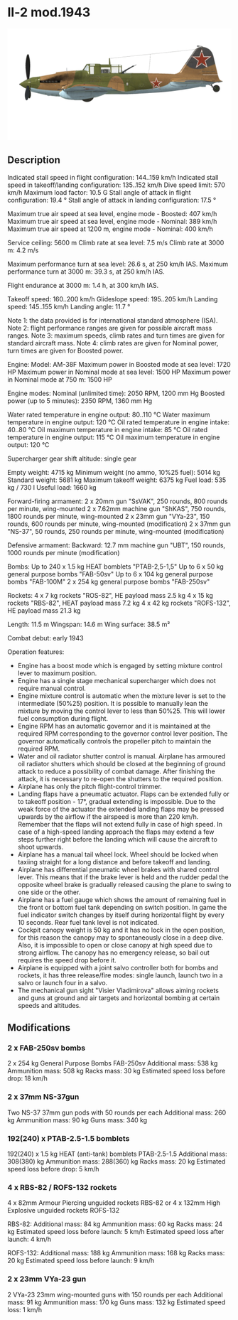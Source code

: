 # Il-2 mod.1943

![il2m43](../images/il2m43.png)

## Description

Indicated stall speed in flight configuration: 144..159 km/h
Indicated stall speed in takeoff/landing configuration: 135..152 km/h
Dive speed limit: 570 km/h
Maximum load factor: 10.5 G
Stall angle of attack in flight configuration: 19.4 °
Stall angle of attack in landing configuration: 17.5 °

Maximum true air speed at sea level, engine mode - Boosted: 407 km/h
Maximum true air speed at sea level, engine mode - Nominal: 389 km/h
Maximum true air speed at 1200 m, engine mode - Nominal: 400 km/h

Service ceiling: 5600 m
Climb rate at sea level: 7.5 m/s
Climb rate at 3000 m: 4.2 m/s

Maximum performance turn at sea level: 26.6 s, at 250 km/h IAS.
Maximum performance turn at 3000 m: 39.3 s, at 250 km/h IAS.

Flight endurance at 3000 m: 1.4 h, at 300 km/h IAS.

Takeoff speed: 160..200 km/h
Glideslope speed: 195..205 km/h
Landing speed: 145..155 km/h
Landing angle: 11.7 °

Note 1: the data provided is for international standard atmosphere (ISA).
Note 2: flight performance ranges are given for possible aircraft mass ranges.
Note 3: maximum speeds, climb rates and turn times are given for standard aircraft mass.
Note 4: climb rates are given for Nominal power, turn times are given for Boosted power.

Engine:
Model: AM-38F
Maximum power in Boosted mode at sea level: 1720 HP
Maximum power in Nominal mode at sea level: 1500 HP
Maximum power in Nominal mode at 750 m: 1500 HP

Engine modes:
Nominal (unlimited time): 2050 RPM, 1200 mm Hg
Boosted power (up to 5 minutes): 2350 RPM, 1360 mm Hg

Water rated temperature in engine output: 80..110 °C
Water maximum temperature in engine output: 120 °C
Oil rated temperature in engine intake: 40..80 °C
Oil maximum temperature in engine intake: 85 °C
Oil rated temperature in engine output: 115 °C
Oil maximum temperature in engine output: 120 °C

Supercharger gear shift altitude: single gear

Empty weight: 4715 kg
Minimum weight (no ammo, 10%25 fuel): 5014 kg
Standard weight: 5681 kg
Maximum takeoff weight: 6375 kg
Fuel load: 535 kg / 730 l
Useful load: 1660 kg

Forward-firing armament:
2 x 20mm gun "SsVAK", 250 rounds, 800 rounds per minute, wing-mounted
2 x 7.62mm machine gun "ShKAS", 750 rounds, 1800 rounds per minute, wing-mounted
2 x 23mm gun "VYa-23", 150 rounds, 600 rounds per minute, wing-mounted (modification)
2 x 37mm gun "NS-37", 50 rounds, 250 rounds per minute, wing-mounted (modification)

Defensive armament:
Backward: 12.7 mm machine gun "UBT", 150 rounds, 1000 rounds per minute (modification)

Bombs:
Up to 240 x 1.5 kg HEAT bomblets "PTAB-2,5-1,5"
Up to 6 x 50 kg general purpose bombs "FAB-50sv"
Up to 6 x 104 kg general purpose bombs "FAB-100M"
2 x 254 kg general purpose bombs "FAB-250sv"

Rockets:
4 x 7 kg rockets "ROS-82", HE payload mass 2.5 kg
4 x 15 kg rockets "RBS-82", HEAT payload mass 7.2 kg
4 x 42 kg rockets "ROFS-132", HE payload mass 21.3 kg

Length: 11.5 m
Wingspan: 14.6 m
Wing surface: 38.5 m²

Combat debut: early 1943

Operation features:
- Engine has a boost mode which is engaged by setting mixture control lever to maximum position.
- Engine has a single stage mechanical supercharger which does not require manual control.
- Engine mixture control is automatic when the mixture lever is set to the intermediate (50%25) position. It is possible to manually lean the mixture by moving the control lever to less than 50%25. This will lower fuel consumption during flight.
- Engine RPM has an automatic governor and it is maintained at the required RPM corresponding to the governor control lever position. The governor automatically controls the propeller pitch to maintain the required RPM.
- Water and oil radiator shutter control is manual. Airplane has armoured oil radiator shutters which should be closed at the beginning of ground attack to reduce a possibility of combat damage. After finishing the attack, it is necessary to re-open the shutters to the required position.
- Airplane has only the pitch flight-control trimmer.
- Landing flaps have a pneumatic actuator. Flaps can be extended fully or to takeoff position - 17°, gradual extending is impossible. Due to the weak force of the actuator the extended landing flaps may be pressed upwards by the airflow if the airspeed is more than 220 km/h. Remember that the flaps will not extend fully in case of high speed. In case of a high-speed landing approach the flaps may extend a few steps further right before the landing which will cause the aircraft to shoot upwards.
- Airplane has a manual tail wheel lock. Wheel should be locked when taxiing straight for a long distance and before takeoff and landing.
- Airplane has differential pneumatic wheel brakes with shared control lever. This means that if the brake lever is held and the rudder pedal the opposite wheel brake is gradually released causing the plane to swing to one side or the other.
- Airplane has a fuel gauge which shows the amount of remaining fuel in the front or bottom fuel tank depending on switch position. In game the fuel indicator switch changes by itself during horizontal flight by every 10 seconds. Rear fuel tank level is not indicated. 
- Cockpit canopy weight is 50 kg and it has no lock in the open position, for this reason the canopy may to spontaneously close in a deep dive. Also, it is impossible to open or close canopy at high speed due to strong airflow. The canopy has no emergency release, so bail out requires the speed drop before it.
- Airplane is equipped with a joint salvo controller both for bombs and rockets, it has three release/fire modes: single launch, launch two in a salvo or launch four in a salvo.
- The mechanical gun sight "Visier Vladimirova" allows aiming rockets and guns at ground and air targets and horizontal bombing at certain speeds and altitudes.

## Modifications


### 2 x FAB-250sv bombs

2 x 254 kg General Purpose Bombs FAB-250sv
Additional mass: 538 kg
Ammunition mass: 508 kg
Racks mass: 30 kg
Estimated speed loss before drop: 18 km/h


### 2 x 37mm NS-37gun

Two NS-37 37mm gun pods with 50 rounds per each
Additional mass: 260 kg
Ammunition mass: 90 kg
Guns mass: 340 kg


### 192(240) x PTAB-2.5-1.5 bomblets

192(240) x 1.5 kg HEAT (anti-tank) bomblets PTAB-2.5-1.5
Additional mass: 308(380) kg
Ammunition mass: 288(360) kg
Racks mass: 20 kg
Estimated speed loss before drop: 5 km/h


### 4 x RBS-82 / ROFS-132 rockets

4 x 82mm Armour Piercing unguided rockets RBS-82 or 4 x 132mm High Explosive unguided rockets ROFS-132

RBS-82:
Additional mass: 84 kg
Ammunition mass: 60 kg
Racks mass: 24 kg
Estimated speed loss before launch: 5 km/h
Estimated speed loss after launch: 4 km/h

ROFS-132:
Additional mass: 188 kg
Ammunition mass: 168 kg
Racks mass: 20 kg
Estimated speed loss before launch: 9 km/h


### 2 x 23mm VYa-23 gun

2 VYa-23 23mm wing-mounted guns with 150 rounds per each
Additional mass: 91 kg
Ammunition mass: 170 kg
Guns mass: 132 kg
Estimated speed loss: 1 km/h